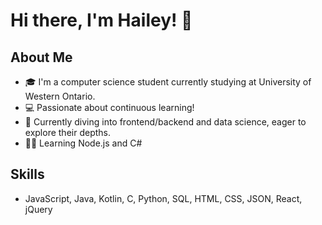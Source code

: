 # Hi there, I'm Hailey! 👋

## About Me
- 🎓 I'm a computer science student currently studying at University of Western Ontario.
- 💻 Passionate about continuous learning!
- 🌱 Currently diving into frontend/backend and data science, eager to explore their depths.
- ✍🏻 Learning Node.js and C#

## Skills
- JavaScript, Java, Kotlin, C, Python, SQL, HTML, CSS, JSON, React, jQuery
